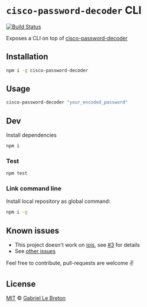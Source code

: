 # `cisco-password-decoder` CLI

[![Build Status](https://travis-ci.org/GabLeRoux/cisco-password-decoder-cli.svg?branch=master)](https://travis-ci.org/GabLeRoux/cisco-password-decoder-cli)

Exposes a CLI on top of [cisco-password-decoder](https://github.com/artemkin/cisco-password-decoder)

## Installation

```bash
npm i -g cisco-password-decoder
```

## Usage

```bash
cisco-password-decoder "your_encoded_password"
```

## Dev

Install dependencies

```bash
npm i
```

### Test

```bash
npm test
```

### Link command line

Install local repository as global command:

```bash
npm i -g
```

## Known issues

- This project doesn't work on [iojs](https://iojs.org/), see [#3](https://github.com/GabLeRoux/cisco-password-decoder-cli/issues/3) for details
- See [other issues](https://github.com/GabLeRoux/cisco-password-decoder-cli/issues?q=is%3Aissue+is%3Aopen+sort%3Aupdated-desc)

Feel free to contribute, pull-requests are welcome :v:

## License

[MIT](LICENSE.md) © [Gabriel Le Breton](https://gableroux.com)
